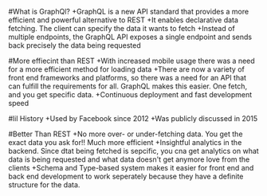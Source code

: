 #What is GraphQl?
+GraphQL is a new API standard that provides a more efficient and powerful alternative to REST
+It enables declarative data fetching. The client can specify the data it wants to fetch
+Instead of multiple endpoints, the GraphQL API exposes a single endpoint and sends back precisely the data being requested 

#More effiecint than REST 
+With increased mobile usage there was a need for a more efficient method for loading data
+There are now a variety of front end frameworks and platforms, so there was a need for an API that can fulfill the requirements for all. GraphQL makes this easier. One fetch, and you get specific data.
+Continuous deployment and fast development speed

#lil History 
+Used by Facebook since 2012 
+Was publicly discussed in 2015 

#Better Than REST 
+No more over- or under-fetching data. You get the exact data you ask for!! Much more efficient 
+Insightful analytics in the backend. Since dtat being fetched is sepcific, you cna get analytics on what data is being requested and what data doesn't get anymore love from the clients 
+Schema and Type-based system makes it easier for front end and back end development to work seperately because they have a definite structure for the data. 